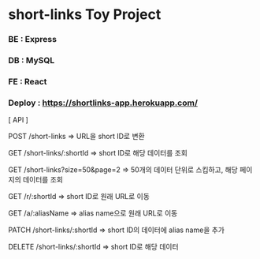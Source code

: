 # short-links Toy Project
### BE : Express
### DB : MySQL
### FE : React
### Deploy : https://shortlinks-app.herokuapp.com/


[ API ] 

POST  /short-links                => URL을 short ID로 변환 

GET   /short-links/:shortId       => short ID로 해당 데이터를 조회

GET   /short-links?size=50&page=2 => 50개의 데이터 단위로 스킵하고, 해당 페이지의 데이터를 조회

GET   /r/:shortId                 => short ID로 원래 URL로 이동

GET   /a/:aliasName               => alias name으로 원래 URL로 이동

PATCH /short-links/:shortId       => short ID의 데이터에 alias name을 추가

DELETE /short-links/:shortId      => short ID로 해당 데이터 
